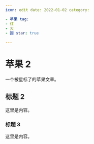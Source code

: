 ```yaml
---
icon: edit date: 2022-01-02 category:

- 苹果 tag:
- 红
- 大
- 圆 star: true

---
```


# 苹果 2

一个被星标了的苹果文章。

<!-- more -->

## 标题 2

这里是内容。

### 标题 3

这里是内容。
